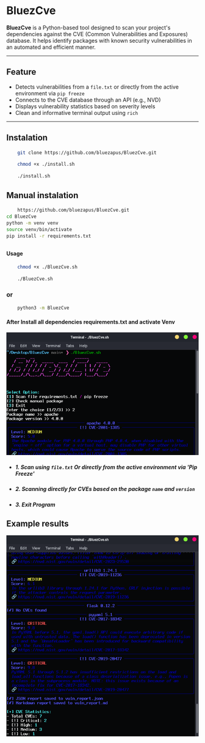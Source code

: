# BluezCve

**BluezCve** is a Python-based tool designed to scan your project's dependencies against the CVE (Common Vulnerabilities and Exposures) database. It helps identify packages with known security vulnerabilities in an automated and efficient manner.

---

## Feature
- Detects vulnerabilities from a `file.txt` or directly from the active environment via `pip freeze`
- Connects to the CVE database through an API (e.g., NVD)
- Displays vulnerability statistics based on severity levels
- Clean and informative terminal output using `rich`


---

## Instalation

```bash
    git clone https://github.com/bluezapus/BluezCve.git
```
```bash
    chmod +x ./install.sh
```
```bash
    ./install.sh
```

## Manual instalation
```bash
    https://github.com/bluezapus/BluezCve.git
cd BluezCve
python -m venv venv
source venv/bin/activate
pip install -r requirements.txt
```
## 
#### Usage
```bash
    chmod +x ./BluezCve.sh
```
```bash
    ./BluezCve.sh
```
### or

```bash
    python3 -m BluezCve
```
#### After Install all dependencies requirements.txt and activate Venv


![Image](images/Screenshot1.png)


- ##### 1. Scan using `file.txt` Or directly from the active environment via 'Pip Freeze'
- ##### 2. Scanning directly for CVEs based on the package `name` and `version`
- ##### 3. Exit Program



## Example results
![Image](images/Screenshot2.png)
